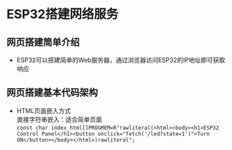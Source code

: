 # ESP32搭建网络服务
## 网页搭建简单介绍
- ESP32可以搭建简单的Web服务器，通过浏览器访问ESP32的IP地址即可获取响应
## 网页搭建基本代码架构
- HTML页面嵌入方式
  <br>直接字符串嵌入​​：适合简单页面
  <br>`const char index_html[]PROGMEM=R"rawliteral(<html><body><h1>ESP32 Control Panel</h1><button onclick="fetch('/led?state=1')">Turn ON</button></body></html>)rawliteral";`